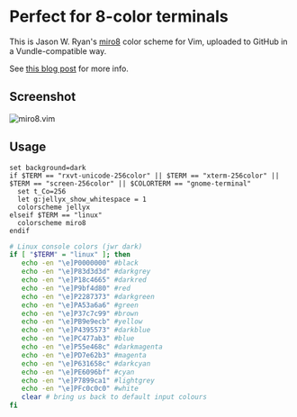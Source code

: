 Perfect for 8-color terminals
=============================

This is Jason W. Ryan's [miro8](https://bitbucket.org/jasonwryan/shiv/src/477cdc351c8609f5d40d1577f19ec250351140bc/.vim/colors/miro8.vim?at=default)
color scheme for Vim, uploaded to GitHub in a Vundle-compatible way.

See [this blog post](http://jasonwryan.com/blog/2011/04/06/vim-colours-in-the-console/)
for more info.


Screenshot
----------

![miro8.vim](https://i.imgur.com/0e0BcJd.png)


Usage
-----

```vim
set background=dark
if $TERM == "rxvt-unicode-256color" || $TERM == "xterm-256color" || $TERM == "screen-256color" || $COLORTERM == "gnome-terminal"
  set t_Co=256
  let g:jellyx_show_whitespace = 1
  colorscheme jellyx
elseif $TERM == "linux"
  colorscheme miro8
endif
```

```sh
# Linux console colors (jwr dark)
if [ "$TERM" = "linux" ]; then
   echo -en "\e]P0000000" #black
   echo -en "\e]P83d3d3d" #darkgrey
   echo -en "\e]P18c4665" #darkred
   echo -en "\e]P9bf4d80" #red
   echo -en "\e]P2287373" #darkgreen
   echo -en "\e]PA53a6a6" #green
   echo -en "\e]P37c7c99" #brown
   echo -en "\e]PB9e9ecb" #yellow
   echo -en "\e]P4395573" #darkblue
   echo -en "\e]PC477ab3" #blue
   echo -en "\e]P55e468c" #darkmagenta
   echo -en "\e]PD7e62b3" #magenta
   echo -en "\e]P631658c" #darkcyan
   echo -en "\e]PE6096bf" #cyan
   echo -en "\e]P7899ca1" #lightgrey
   echo -en "\e]PFc0c0c0" #white
   clear # bring us back to default input colours
fi
```
